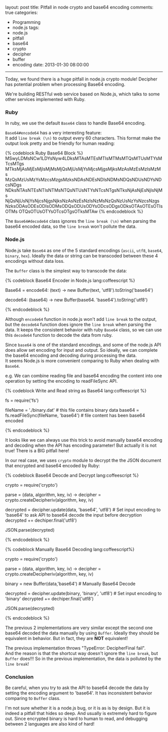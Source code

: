 layout: post
title: Pitfall in node crypto and base64 encoding
comments: true
categories:
  - Programming
  - node.js
tags:
  - node.js
  - pitfall
  - base64
  - crypto
  - decipher
  - buffer
  - encoding
date: 2013-01-30 08:00:00
---
Today, we found there is a huge pitfall in node.js crypto module! Decipher has potential problem when processing Base64 encoding.

We're building RESTful web service based on Node.js, which talks to some other services implemented with Ruby.

### Ruby

In ruby, we use the default `Base64` class to handle Base64 encoding.

`Base64#encode64` has a very interesting feature:  
It add `line break (\n)` to output every 60 characters. This format make the output look pretty and be friendly for human reading:

{% codeblock Ruby Base64 Block %}
MSwyLDMsNCw1LDYsNyw4LDksMTAsMTEsMTIsMTMsMTQsMTUsMTYsMTcsMTgs
MTksMjAsMjEsMjIsMjMsMjQsMjUsMjYsMjcsMjgsMjksMzAsMzEsMzIsMzMs
MzQsMzUsMzYsMzcsMzgsMzksNDAsNDEsNDIsNDMsNDQsNDUsNDYsNDcsNDgs
NDksNTAsNTEsNTIsNTMsNTQsNTUsNTYsNTcsNTgsNTksNjAsNjEsNjIsNjMs
NjQsNjUsNjYsNjcsNjgsNjksNzAsNzEsNzIsNzMsNzQsNzUsNzYsNzcsNzgs
NzksODAsODEsODIsODMsODQsODUsODYsODcsODgsODksOTAsOTEsOTIsOTMs
OTQsOTUsOTYsOTcsOTgsOTksMTAw
{% endcodeblock %}

The `Base64#decode64` class ignores the `line break (\n)` when parsing the base64 encoded data, so the `line break` won't pollute the data.

### Node.js

Node.js take `Base64` as one of the 5 standard encodings (`ascii`, `utf8`, `base64`, `binary`, `hex`). Ideally the data or string can be transcoded between these 4 encodings without data loss.

The `Buffer` class is the simplest way to transcode the data:

{% codeblock Base64 Encoder in Node.js lang:coffeescript %}

Base64 =
  encode64: (text) ->
    new Buffer(text, 'utf8').toString('base64')

  decode64: (base64) ->
    new Buffer(base64. 'base64').toString('utf8')

{% endcodeblock %}

Although `encode64` function in node.js won't add `line break` to the output, but the `decode64` function does ignore the `line break` when parsing the data. It keeps the consistent behavior with ruby `Base64` class, so we can use this `decode64` function to decode the data from ruby.

Since `base64` is one of the standard encodings, and some of the node.js API does allow set encoding for input and output. So ideally, we can complete the base64 encoding and decoding during processing the data.  
It seems Node.js is more convenient comparing to Ruby when dealing with `Base64`.

e.g. We can combine reading file and base64 encoding the content into one operation by setting the encoding to readFileSync API.

{% codeblock Write and Read string as Base64 lang:coffeescript %}

fs = require('fs')

fileName = './binary.dat' # this file contains binary data
base64 = fs.readFileSync(fileName, 'base64') # file content has been base64 encoded

{% endcodeblock %}

It looks like we can always use this trick to avoid manually base64 encoding and decoding when the API has encoding parameter! But actually it is not true! There is a BIG pitfall here!

In our real case, we uses `crypto` module to decrypt the the JSON document that encrypted and base64 encoded by Ruby:

{% codeblock Base64 Deocde and Decrypt lang:coffeescript %}

crypto = require('crypto')

parse = (data, algorithm, key, iv) ->
  decipher = crypto.createDecipheriv(algorithm, key, iv)

  decrypted = decipher.update(data, 'base64', 'utf8') # Set input encoding to 'base64' to ask API to base64 decode the input before decryption
  decrypted += dechiper.final('utf8')

  JSON.parse(decrypted)

{% endcodeblock %}

{% codeblock Manually Base64 Decoding lang:coffeescript%}

crypto = require('crypto')

parse = (data, algorithm, key, iv) ->
  decipher = crypto.createDecipheriv(algorithm, key, iv)

  binary = new Buffer(data,'base64') # Manually Base64 Decode

  decrypted = decipher.update(binary, 'binary', 'utf8') # Set input encoding to 'binary'
  decrypted += dechiper.final('utf8')

  JSON.parse(decrypted)

{% endcodeblock %}

The previous 2 implementations are very similar except the second one base64 decoded the data manually by using `Buffer`. Ideally they should be equivalent in behavior. But in fact, they are **NOT** equivalent!

The previous implementation throws "TypeError: DecipherFinal fail".  
And the reason is that the shortcut way doesn't ignore the `line break`, but `Buffer` does!!! So in the previous implementation, the data is polluted by the `line break`!

### Conclusion

Be careful, when you try to ask the API to base64 decode the data by setting the encoding argument to 'base64'. It has inconsistent behavior comparing to `Buffer` class.

I'm not sure whether it is a node.js bug, or it is as is by design. But it is indeed a pitfall that hides so deep. And usually is extremely hard to figure out. Since encrypted binary is hard to human to read, and debugging between 2 languages are also kind of hard!
